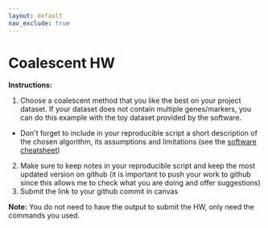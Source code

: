 ```yaml
---
layout: default
nav_exclude: true
---
```


# Coalescent HW

**Instructions:**

1. Choose a coalescent method that you like the best on your project dataset. If your dataset does not contain multiple genes/markers, you can do this example with the toy dataset provided by the software. 
  - Don't forget to include in your reproducible script a short description of the chosen algorithm, its assumptions and limitations (see the [software cheatsheet](https://github.com/crsl4/phylogenetics-class/blob/master/exercises/software-cheatsheet.md))
2. Make sure to keep notes in your reproducible script and keep the most updated version on github (it is important to push your work to github since this allows me to check what you are doing and offer suggestions)
3. Submit the link to your github commit in canvas


**Note:** You do not need to have the output to submit the HW, only need the commands you used.
